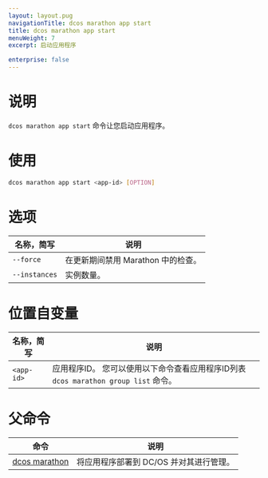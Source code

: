 ```yaml
---
layout: layout.pug
navigationTitle: dcos marathon app start
title: dcos marathon app start
menuWeight: 7
excerpt: 启动应用程序

enterprise: false
---
```



# 说明
`dcos marathon app start` 命令让您启动应用程序。

# 使用

```bash
dcos marathon app start <app-id> [OPTION]
```

# 选项

| 名称，简写 | 说明 |
|---------|-------------|
| `--force` | 在更新期间禁用 Marathon 中的检查。|
| `--instances` | 实例数量。|

# 位置自变量

| 名称，简写 | 说明 |
|---------|-------------|
| `<app-id>`   |   应用程序ID。 您可以使用以下命令查看应用程序ID列表 `dcos marathon group list` 命令。|

# 父命令

| 命令 | 说明 |
|---------|-------------|
| [dcos marathon](/cn/1.11/cli/command-reference/dcos-marathon/) | 将应用程序部署到 DC/OS 并对其进行管理。|



